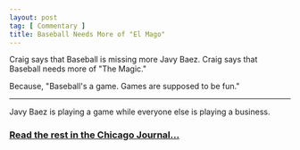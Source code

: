 ```yaml
---
layout: post
tag: [ Commentary ]
title: Baseball Needs More of "El Mago"
---
```


Craig says that Baseball is missing more Javy Baez. Craig says that Baseball needs more of "The Magic."

Because, "Baseball's a game. Games are supposed to be fun."

---

Javy Baez is playing a game while everyone else is playing a business.

<h3><a href="https://www.chicagojournal.com/opinion-baseball-needs-more-of-el-mago/">Read the rest in the Chicago Journal...</a></h3>

<br/>
